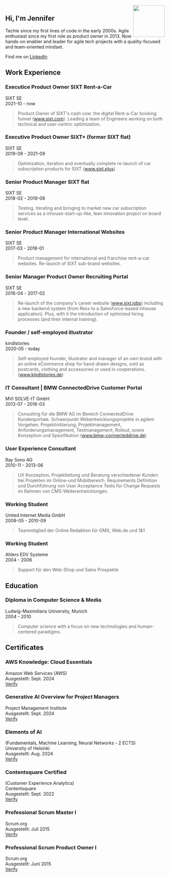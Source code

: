 <img src="https://avatars.githubusercontent.com/u/20593806" width="100" height="100" align="right" float="left">

## Hi, I'm Jennifer
Techie since my first lines of code in the early 2000s. Agile enthusiast since my first role as product owner in 2013. Now hands-on enabler and leader for agile tech projects with a quality-focused and team-oriented mindset.
 
Find me on [LinkedIn](https://www.linkedin.com/in/jennifer-kleimaier/ "LinkedIn")
  
  

## Work Experience

### Executice Product Owner SIXT Rent-a-Car
SIXT SE   
2021-10 - now  
> Product Owner of SIXT's cash cow: the digital Rent-a-Car booking funnel (www.sixt.com). Leading a team of Engineers working on both technical and user-centric optimization.

### Executive Product Owner SIXT+ (former SIXT flat)
SIXT SE  
2019-09 - 2021-09
> Optimization, iteration and eventually complete re-launch of car subscription products for SIXT (www.sixt.plus).

### Senior Product Manager SIXT flat
SIXT SE  
2018-02 - 2019-08
> Testing, iterating and bringing to market new car subscription services as a inhouse-start-up-like, lean innovation project on board level.

### Senior Product Manager International Websites
SIXT SE  
2017-03 - 2018-01
> Product management for international and franchise rent-a-car websites. Re-launch of SIXT sub-brand websites.

### Senior Manager Product Owner Recruiting Portal
SIXT SE  
2016-04 - 2017-02
> Re-launch of the company's career website (www.sixt.jobs) including a new backend system (from Rexx to a SalesForce-based inhouse application). Plus, with it the introduction of optimized hiring processes (and their internal training).

### Founder / self-employed illustrator
kindlstories  
2020-05 - today
> Self-employed founder, illustrator and manager of an own brand with an online eCommerce shop for hand-drawn designs, sold as postcards, clothing and accessories or used in cooperations. (www.kindlstories.de)

### IT Consultant | BMW ConnectedDrive Customer Portal
MVI SOLVE-IT GmbH  
2013-07 - 2016-03
> Consulting für die BMW AG im Bereich ConnectedDrive Kundenportale. Schwerpunkt Webentwicklungsprojekte in agilem Vorgehen, Projektinitiierung, Projektmanagement, Anforderungsmanagement, Testmanagement, Rollout, sowie Konzeption und Spezifikation (www.bmw-connecteddrive.de)

### User Experience Consultant
Ray Sono AG  
2010-11 - 2013-06
> UX Konzeption, Projektleitung und Beratung verschiedener Kunden bei Projekten im Online-und Mobilbereich. Requirements Definition und Durchführung von User Acceptance Tests für Change Requests im Rahmen von CMS-Weiterentwicklungen.

### Working Student
United Internet Media GmbH  
2008-05 - 2010-09
> Teammitglied der Online Redaktion für GMX, Web.de und 1&1

### Working Student
Ahlers EDV Systeme  
2004 - 2006
> Support für den Web-Shop und Sales Prospekte

  
  
## Education

### Diploma in Computer Science & Media
Ludwig-Maximilians University, Munich  
2004 - 2010
>Computer science with a focus on new technologies and human-centered paradigms.

  
  
## Certificates

### AWS Knowledge: Cloud Essentials
Amazon Web Services (AWS)  
Ausgestellt: Sept. 2024  
<a href="https://www.credly.com/badges/ee734d97-91f3-4a10-a44e-991d096b277a" target="_blank">Verify</a>  

### Generative Al Overview for Project Managers
Project Management Institute  
Ausgestellt: Sept. 2024  
<a href="https://www.credly.com/badges/c408020c-a1c8-4287-8068-d92c326c5508/public_url" target="_blank">Verify</a>  

### Elements of Al 
(Fundamentals, Machine Learning, Neural Networks - 2 ECTS)  
University of Helsinki  
Ausgestellt: Aug. 2024  
<a href="https://certificates.mooc.fi/validate/yaak9vn52df" target="_blank">Verify</a>  
  
### Contentsquare Certified
(Customer Experience Analytics)  
Contentsquare  
Ausgestellt: Sept. 2022  
<a href="https://verify.skilljar.com/c/shcz5zz5vutg" target="_blank">Verify</a>  
  
### Professional Scrum Master I
Scrum.org  
Ausgestellt: Juli 2015  
<a href="https://www.credly.com/badges/c96e72c3-6983-40df-9599-bbcb467286f5" target="_blank">Verify</a>  

### Professional Scrum Product Owner I
Scrum.org  
Ausgestellt: Juni 2015  
<a href="https://www.credly.com/badges/2ee9fd6b-93d8-442f-8cf1-ccf1188e8212" target="_blank">Verify</a>  
  
  
  
